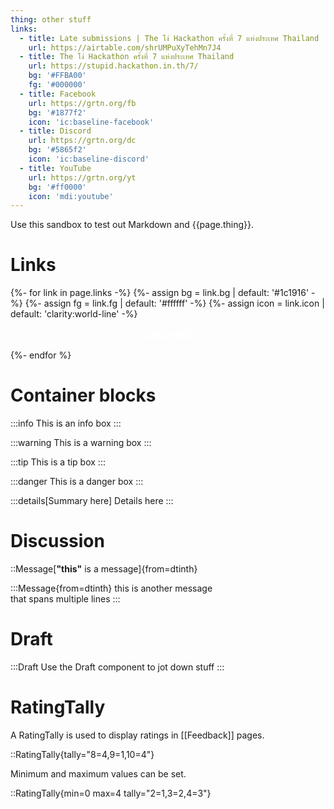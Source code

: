 ```yaml
---
thing: other stuff
links:
  - title: Late submissions | The โง่ Hackathon ครั้งที่ 7 แห่งประเทศ Thailand
    url: https://airtable.com/shrUMPuXyTehMn7J4
  - title: The โง่ Hackathon ครั้งที่ 7 แห่งประเทศ Thailand
    url: https://stupid.hackathon.in.th/7/
    bg: '#FFBA00'
    fg: '#000000'
  - title: Facebook
    url: https://grtn.org/fb
    bg: '#1877f2'
    icon: 'ic:baseline-facebook'
  - title: Discord
    url: https://grtn.org/dc
    bg: '#5865f2'
    icon: 'ic:baseline-discord'
  - title: YouTube
    url: https://grtn.org/yt
    bg: '#ff0000'
    icon: 'mdi:youtube'
---
```


Use this sandbox to test out Markdown and {{page.thing}}.

# Links

<div style="display: flex; flex-direction: column; gap: 0.5rem">
{%- for link in page.links -%}
{%- assign bg = link.bg | default: '#1c1916' -%}
{%- assign fg = link.fg | default: '#ffffff' -%}
{%- assign icon = link.icon | default: 'clarity:world-line' -%}
<a href="{{link.url}}" style="padding: 0.25rem 0.5rem; display: flex; text-align: center; border-radius: 0.25rem; background: {{ bg }}; color: #fff;">
<span style="font-size: 1.5em; display: flex; align-items: center; flex: none"><iconify-icon icon="{{ icon }}"></iconify-icon></span>
<span style="flex: 1; padding: 0.25rem; display: block;"><strong>{{link.title}}</strong></span>
<span style="font-size: 1.5em; display: flex; align-items: center; flex: none"><iconify-icon icon="mdi:chevron-right"></iconify-icon></span>
</a>
{%- endfor %}
</div>

# Container blocks

:::info
This is an info box
:::

:::warning
This is a warning box
:::

:::tip
This is a tip box
:::

:::danger
This is a danger box
:::

:::details[Summary here]
Details here
:::

# Discussion

::Message[**"this"** is a message]{from=dtinth}

:::Message{from=dtinth}
this is another message \
that spans multiple lines
:::

# Draft

:::Draft
<span onmouseover="console.log('meow')">Use the Draft component to jot down stuff</span>
:::

# RatingTally

A RatingTally is used to display ratings in [[Feedback]] pages.

::RatingTally{tally="8=4,9=1,10=4"}

Minimum and maximum values can be set.

::RatingTally{min=0 max=4 tally="2=1,3=2,4=3"}
